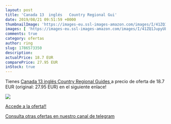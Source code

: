 ```yaml
---
layout: post
title: 'Canada 13  inglés   Country Regional Gui'
date: 2019/08/21 09:51:59 +0000
thumbnailImage: 'https://images-eu.ssl-images-amazon.com/images/I/41ZQ1JupyUL._SL200_.jpg'
images: [ 'https://images-eu.ssl-images-amazon.com/images/I/41ZQ1JupyUL._SL200_.jpg' ]
comments: true
category: ofertas
author: ring
slug: 1786573350
description:
actualPrice: 18.7 EUR
comparePrice: 27.95 EUR
inStock: true
---
```


Tienes [Canada 13  inglés   Country Regional Guides ](https://www.amazon.com/dp/1786573350/?tag=redken08-20) a precio de oferta de 18.7 EUR (original: 27.95 EUR) en el siguiente enlace!

[![](https://images-eu.ssl-images-amazon.com/images/I/41ZQ1JupyUL._SL200_.jpg)](https://www.amazon.com/dp/1786573350/?tag=redken08-20)

[Accede a la oferta!!](https://www.amazon.com/dp/1786573350/?tag=redken08-20)

[Consulta otras ofertas en nuestro canal de telegram](https://t.me/s/ofertas25)
